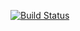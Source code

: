 [![Build Status](https://travis-ci.org/antoine1fr/sturdy-donkey.svg?branch=master)](https://travis-ci.org/antoine1fr/sturdy-donkey)
